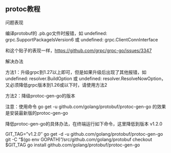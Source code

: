 ## protoc教程 ##
问题表现

编译protobuf的 .pb.go文件时报错，如 undefined: grpc.SupportPackageIsVersion6 或 undefined: grpc.ClientConnInterface

和这个贴子的表现一样，https://github.com/grpc/grpc-go/issues/3347

解决办法

方法1：升级grpc到1.27以上即可，但是如果升级后出现了其他报错，如 undefined: resolver.BuildOption 或 undefined: resolver.ResolveNowOption，又必须降低grpc版本到1.26或以下时，请使用方法2

方法2：降级protoc-gen-go的版本

注意：使用命令 go get -u github.com/golang/protobuf/protoc-gen-go 的效果是安装最新版的protoc-gen-go

降低protoc-gen-go的具体办法，在终端运行如下命令，这里降低到版本 v1.2.0

GIT_TAG=”v1.2.0″
go get -d -u github.com/golang/protobuf/protoc-gen-go
git -C “$(go env GOPATH)”/src/github.com/golang/protobuf checkout $GIT_TAG
go install github.com/golang/protobuf/protoc-gen-go